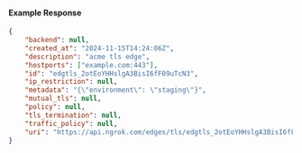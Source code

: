 <!-- Code generated for API Clients. DO NOT EDIT. -->

#### Example Response

```json
{
	"backend": null,
	"created_at": "2024-11-15T14:24:06Z",
	"description": "acme tls edge",
	"hostports": ["example.com:443"],
	"id": "edgtls_2otEoYHHslgA3BisI6fF09uTcN3",
	"ip_restriction": null,
	"metadata": "{\"environment\": \"staging\"}",
	"mutual_tls": null,
	"policy": null,
	"tls_termination": null,
	"traffic_policy": null,
	"uri": "https://api.ngrok.com/edges/tls/edgtls_2otEoYHHslgA3BisI6fF09uTcN3"
}
```
